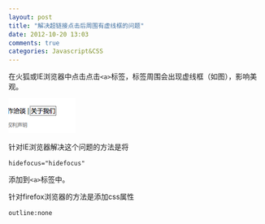 ```yaml
---
layout: post
title: "解决超链接点击后周围有虚线框的问题"
date: 2012-10-20 13:03
comments: true
categories: Javascript&CSS
---
```


在火狐或IE浏览器中点击点击```<a>```标签，标签周围会出现虚线框（如图），影响美观。

![Alt text](/upload/outline.png)

针对IE浏览器解决这个问题的方法是将

	hidefocus="hidefocus"

添加到```<a>```标签中。

针对firefox浏览器的方法是添加css属性

	outline:none